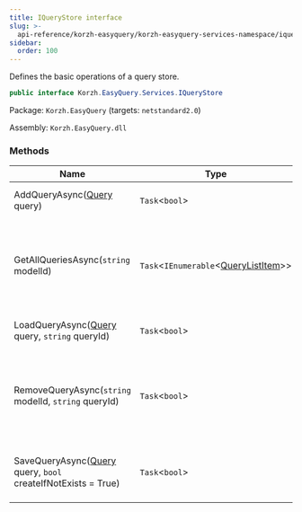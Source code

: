 ```yaml
---
title: IQueryStore interface
slug: >-
  api-reference/korzh-easyquery/korzh-easyquery-services-namespace/iquerystore-interface
sidebar:
  order: 100
---
```


Defines the basic operations of a query store.
```csharp
public interface Korzh.EasyQuery.Services.IQueryStore

```
Package: `Korzh.EasyQuery` (targets: `netstandard2.0`)

Assembly: `Korzh.EasyQuery.dll`

### Methods

| Name | Type | Description | 
| --- | --- | --- | 
| AddQueryAsync([Query](///////////////easyquery/docs/api-reference/korzh-easyquery/korzh-easyquery-namespace/query-class) query) | `Task`&lt;`bool`&gt; | Adds a new query to the storage. | 
| GetAllQueriesAsync(`string` modelId) | `Task`&lt;`IEnumerable`&lt;[QueryListItem](///////////////easyquery/docs/api-reference/korzh-easyquery/korzh-easyquery-services-namespace/querylistitem-class)&gt;&gt; | Gets the list of all queries available in the storage for the specified model. | 
| LoadQueryAsync([Query](///////////////easyquery/docs/api-reference/korzh-easyquery/korzh-easyquery-namespace/query-class) query, `string` queryId) | `Task`&lt;`bool`&gt; | Loads the query from the storage | 
| RemoveQueryAsync(`string` modelId, `string` queryId) | `Task`&lt;`bool`&gt; | Removes from the storage the query specified by model ID and query ID. | 
| SaveQueryAsync([Query](///////////////easyquery/docs/api-reference/korzh-easyquery/korzh-easyquery-namespace/query-class) query, `bool` createIfNotExists = True) | `Task`&lt;`bool`&gt; | Saves the query passed in the parameter. |
